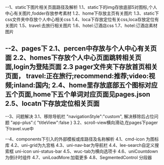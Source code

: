 --1、static下图片相关页面路径及解析
	1.1、static下的img存放底部5对图标,个人中心有关图片,fodder存放参考素材
	1.2、home下存放主页有关图片
	1.3、static下css文件夹中存放个人中心相关css
	1.4、loca下存放定位有关css,loca存放定位有关图片
	1.5、travel:去旅行相关图片
	1.6、hotel:订酒店css
	1.7、hotel:订酒店素材图片
	
--2、pages下
	2.1、percen中存放与个人中心有关页面
	2.2、homes下存放个人中心页面跳转相关页面,login为登陆页面
	2.3  pager文件夹下存放首页相关页面，
		 travel:正在旅行;recommend:推荐;video:视频;inland:国内;
	2.4、home里存放底部五个图标对应五个页面,home下五个单词对应页面见pages.json
	2.5、locatn下存放定位相关页面
----------------------------------------------------------------------------------------	
--3、问题解决
	3.1、移除导航栏
		"navigationStyle":"custom",
	     解决移除后占位问题
		"app-plus":{
			"titleView":false
		 }
	 3.2、scroll-view横向滑动,在pages下pager下travel.vue中
	
--4、components下引入的外部模板或库路径及名称解析
	4.1、cmd-icon 为图标库
	4.2、uni-grid为九宫格
	4.3、uni-nav-bar为导航栏
	4.4、lee-search自定义搜索框 uni-icon uni-status-bar
	4.5、wuc-tab为横向选项卡
	4.6、uniCountdown 为倒计时组件
	4.7、uniLoadMore:加载更多
	4.8、SegmentedControl 分段器